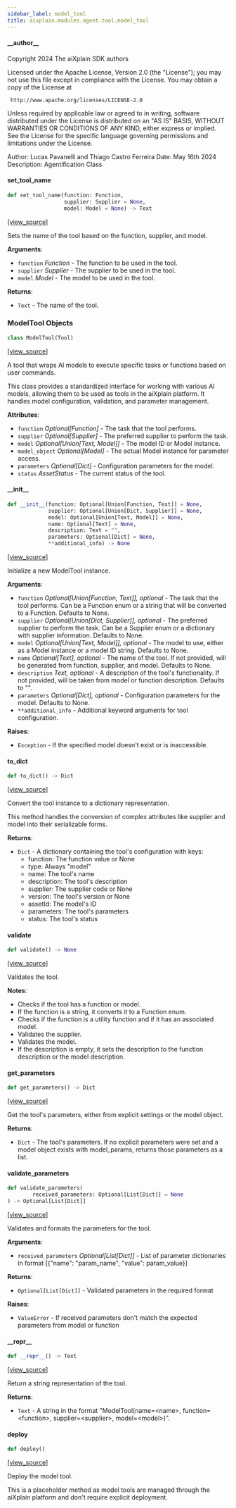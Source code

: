 ```yaml
---
sidebar_label: model_tool
title: aixplain.modules.agent.tool.model_tool
---
```


#### \_\_author\_\_

Copyright 2024 The aiXplain SDK authors

Licensed under the Apache License, Version 2.0 (the &quot;License&quot;);
you may not use this file except in compliance with the License.
You may obtain a copy of the License at

     http://www.apache.org/licenses/LICENSE-2.0

Unless required by applicable law or agreed to in writing, software
distributed under the License is distributed on an &quot;AS IS&quot; BASIS,
WITHOUT WARRANTIES OR CONDITIONS OF ANY KIND, either express or implied.
See the License for the specific language governing permissions and
limitations under the License.

Author: Lucas Pavanelli and Thiago Castro Ferreira
Date: May 16th 2024
Description:
    Agentification Class

#### set\_tool\_name

```python
def set_tool_name(function: Function,
                  supplier: Supplier = None,
                  model: Model = None) -> Text
```

[[view_source]](https://github.com/aixplain/aiXplain/blob/main/aixplain/modules/agent/tool/model_tool.py#L30)

Sets the name of the tool based on the function, supplier, and model.

**Arguments**:

- `function` _Function_ - The function to be used in the tool.
- `supplier` _Supplier_ - The supplier to be used in the tool.
- `model` _Model_ - The model to be used in the tool.
  

**Returns**:

- `Text` - The name of the tool.

### ModelTool Objects

```python
class ModelTool(Tool)
```

[[view_source]](https://github.com/aixplain/aiXplain/blob/main/aixplain/modules/agent/tool/model_tool.py#L54)

A tool that wraps AI models to execute specific tasks or functions based on user commands.

This class provides a standardized interface for working with various AI models,
allowing them to be used as tools in the aiXplain platform. It handles model
configuration, validation, and parameter management.

**Attributes**:

- `function` _Optional[Function]_ - The task that the tool performs.
- `supplier` _Optional[Supplier]_ - The preferred supplier to perform the task.
- `model` _Optional[Union[Text, Model]]_ - The model ID or Model instance.
- `model_object` _Optional[Model]_ - The actual Model instance for parameter access.
- `parameters` _Optional[Dict]_ - Configuration parameters for the model.
- `status` _AssetStatus_ - The current status of the tool.

#### \_\_init\_\_

```python
def __init__(function: Optional[Union[Function, Text]] = None,
             supplier: Optional[Union[Dict, Supplier]] = None,
             model: Optional[Union[Text, Model]] = None,
             name: Optional[Text] = None,
             description: Text = "",
             parameters: Optional[Dict] = None,
             **additional_info) -> None
```

[[view_source]](https://github.com/aixplain/aiXplain/blob/main/aixplain/modules/agent/tool/model_tool.py#L70)

Initialize a new ModelTool instance.

**Arguments**:

- `function` _Optional[Union[Function, Text]], optional_ - The task that the tool performs. Can be a Function enum
  or a string that will be converted to a Function. Defaults to None.
- `supplier` _Optional[Union[Dict, Supplier]], optional_ - The preferred supplier to perform the task.
  Can be a Supplier enum or a dictionary with supplier information. Defaults to None.
- `model` _Optional[Union[Text, Model]], optional_ - The model to use, either as a Model instance
  or a model ID string. Defaults to None.
- `name` _Optional[Text], optional_ - The name of the tool. If not provided, will be generated
  from function, supplier, and model. Defaults to None.
- `description` _Text, optional_ - A description of the tool&#x27;s functionality. If not provided,
  will be taken from model or function description. Defaults to &quot;&quot;.
- `parameters` _Optional[Dict], optional_ - Configuration parameters for the model. Defaults to None.
- `**additional_info` - Additional keyword arguments for tool configuration.
  

**Raises**:

- `Exception` - If the specified model doesn&#x27;t exist or is inaccessible.

#### to\_dict

```python
def to_dict() -> Dict
```

[[view_source]](https://github.com/aixplain/aiXplain/blob/main/aixplain/modules/agent/tool/model_tool.py#L125)

Convert the tool instance to a dictionary representation.

This method handles the conversion of complex attributes like supplier and model
into their serializable forms.

**Returns**:

- `Dict` - A dictionary containing the tool&#x27;s configuration with keys:
  - function: The function value or None
  - type: Always &quot;model&quot;
  - name: The tool&#x27;s name
  - description: The tool&#x27;s description
  - supplier: The supplier code or None
  - version: The tool&#x27;s version or None
  - assetId: The model&#x27;s ID
  - parameters: The tool&#x27;s parameters
  - status: The tool&#x27;s status

#### validate

```python
def validate() -> None
```

[[view_source]](https://github.com/aixplain/aiXplain/blob/main/aixplain/modules/agent/tool/model_tool.py#L164)

Validates the tool.

**Notes**:

  - Checks if the tool has a function or model.
  - If the function is a string, it converts it to a Function enum.
  - Checks if the function is a utility function and if it has an associated model.
  - Validates the supplier.
  - Validates the model.
  - If the description is empty, it sets the description to the function description or the model description.

#### get\_parameters

```python
def get_parameters() -> Dict
```

[[view_source]](https://github.com/aixplain/aiXplain/blob/main/aixplain/modules/agent/tool/model_tool.py#L217)

Get the tool&#x27;s parameters, either from explicit settings or the model object.

**Returns**:

- `Dict` - The tool&#x27;s parameters. If no explicit parameters were set and a model
  object exists with model_params, returns those parameters as a list.

#### validate\_parameters

```python
def validate_parameters(
        received_parameters: Optional[List[Dict]] = None
) -> Optional[List[Dict]]
```

[[view_source]](https://github.com/aixplain/aiXplain/blob/main/aixplain/modules/agent/tool/model_tool.py#L252)

Validates and formats the parameters for the tool.

**Arguments**:

- `received_parameters` _Optional[List[Dict]]_ - List of parameter dictionaries in format [\{&quot;name&quot;: &quot;param_name&quot;, &quot;value&quot;: param_value}]
  

**Returns**:

- `Optional[List[Dict]]` - Validated parameters in the required format
  

**Raises**:

- `ValueError` - If received parameters don&#x27;t match the expected parameters from model or function

#### \_\_repr\_\_

```python
def __repr__() -> Text
```

[[view_source]](https://github.com/aixplain/aiXplain/blob/main/aixplain/modules/agent/tool/model_tool.py#L307)

Return a string representation of the tool.

**Returns**:

- `Text` - A string in the format &quot;ModelTool(name=&lt;name&gt;, function=&lt;function&gt;,
  supplier=&lt;supplier&gt;, model=&lt;model&gt;)&quot;.

#### deploy

```python
def deploy()
```

[[view_source]](https://github.com/aixplain/aiXplain/blob/main/aixplain/modules/agent/tool/model_tool.py#L318)

Deploy the model tool.

This is a placeholder method as model tools are managed through the aiXplain platform
and don&#x27;t require explicit deployment.

